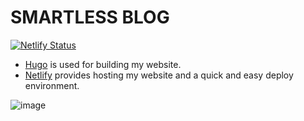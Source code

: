 
# SMARTLESS BLOG

[![Netlify Status](https://api.netlify.com/api/v1/badges/d43435e5-dcc8-417d-a834-4a5008d49e0f/deploy-status)](https://app.netlify.com/sites/shin-techlog/deploys)

- [Hugo](https://gohugo.io/) is used for building my website.
- [Netlify](https://www.netlify.com/) provides hosting my website and a quick and easy deploy environment.

![image](https://user-images.githubusercontent.com/57422625/155529150-197eee18-39c4-4ff2-a4b0-361084085041.png)

